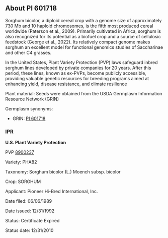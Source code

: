About PI 601718 
---------------------
Sorghum bicolor, a diploid cereal crop with a genome size of approximately 730 Mb and 10 haploid chromosomes, is the fifth most produced cereal worldwide (Paterson et al., 2009). Primarily cultivated in Africa, sorghum is also recognized for its potential as a biofuel crop and a source of cellulosic feedstock (George et al., 2022). Its relatively compact genome makes sorghum an excellent model for functional genomics studies of Saccharinae and other C4 grasses.

In the United States, Plant Variety Protection (PVP) laws safeguard inbred sorghum lines developed by private companies for 20 years. After this period, these lines, known as ex-PVPs, become publicly accessible, providing valuable genetic resources for breeding programs aimed at enhancing yield, disease resistance, and climate resilience

Plant material: Seeds were obtained from the USDA Germplasm Information Resource Network (GRIN)

Germplasm synonyms:
* GRIN: [PI 601718](https://npgsweb.ars-grin.gov/gringlobal/accessiondetail.aspx?id=1188086)

### IPR
**U.S. Plant Variety Protection**

PVP [8900237](https://apps.ams.usda.gov/CMS/AdobeImages/008900237.pdf)

Variety: PHA82

Taxonomy: Sorghum bicolor (L.) Moench subsp. bicolor

Crop: SORGHUM

Applicant: Pioneer Hi-Bred International, Inc.

Date filed: 06/06/1989

Date issued: 12/31/1992

Status: Certificate Expired

Status date: 12/31/2010
